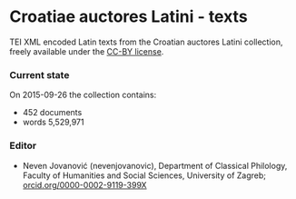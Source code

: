 # Croatiae auctores Latini - texts #

TEI XML encoded Latin texts from the Croatian auctores Latini collection, freely available under the [CC-BY license](LICENSE.md).

### Current state ###
On 2015-09-26 the collection contains:

*  452 documents
*  words 5,529,971

### Editor ###

* Neven Jovanović (nevenjovanovic), Department of Classical Philology, Faculty of Humanities and Social Sciences, University of Zagreb; [orcid.org/0000-0002-9119-399X](http://orcid.org/0000-0002-9119-399X)
